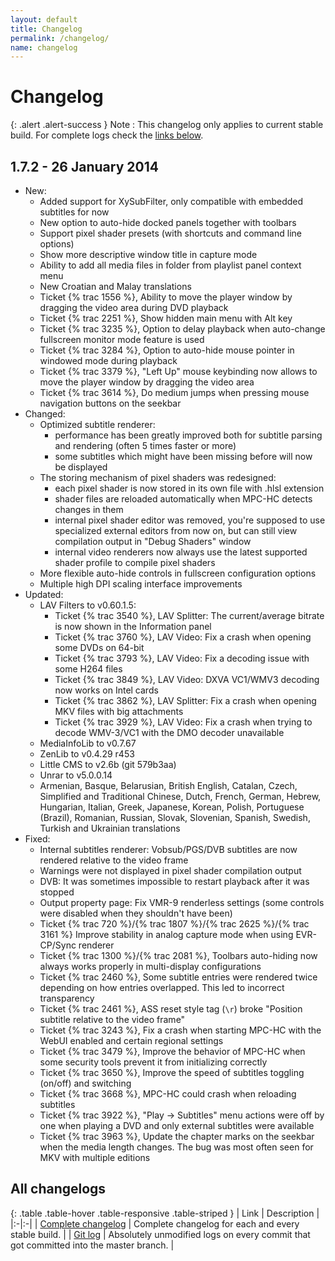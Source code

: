 ```yaml
---
layout: default
title: Changelog
permalink: /changelog/
name: changelog
---
```


# Changelog

{: .alert .alert-success }
Note
: This changelog only applies to current stable build.
For complete logs check the [links below](#all-changelogs).

## 1.7.2 - 26 January 2014

* New:
  * Added support for XySubFilter, only compatible with embedded subtitles for now
  * New option to auto-hide docked panels together with toolbars
  * Support pixel shader presets (with shortcuts and command line options)
  * Show more descriptive window title in capture mode
  * Ability to add all media files in folder from playlist panel context menu
  * New Croatian and Malay translations
  * Ticket {% trac 1556 %}, Ability to move the player window by dragging the video area during DVD playback
  * Ticket {% trac 2251 %}, Show hidden main menu with Alt key
  * Ticket {% trac 3235 %}, Option to delay playback when auto-change fullscreen monitor mode feature is used
  * Ticket {% trac 3284 %}, Option to auto-hide mouse pointer in windowed mode during playback
  * Ticket {% trac 3379 %}, "Left Up" mouse keybinding now allows to move the player window by dragging the video area
  * Ticket {% trac 3614 %}, Do medium jumps when pressing mouse navigation buttons on the seekbar
* Changed:
  * Optimized subtitle renderer:
      * performance has been greatly improved both for subtitle parsing and rendering (often 5 times faster or more)
      * some subtitles which might have been missing before will now be displayed
  * The storing mechanism of pixel shaders was redesigned:
      * each pixel shader is now stored in its own file with .hlsl extension
      * shader files are reloaded automatically when MPC-HC detects changes in them
      * internal pixel shader editor was removed, you're supposed to use specialized external
        editors from now on, but can still view compilation output in "Debug Shaders" window
      * internal video renderers now always use the latest supported shader profile to compile
        pixel shaders
  * More flexible auto-hide controls in fullscreen configuration options
  * Multiple high DPI scaling interface improvements
* Updated:
  * LAV Filters to v0.60.1.5:
      * Ticket {% trac 3540 %}, LAV Splitter: The current/average bitrate is now shown in the Information panel
      * Ticket {% trac 3760 %}, LAV Video: Fix a crash when opening some DVDs on 64-bit
      * Ticket {% trac 3793 %}, LAV Video: Fix a decoding issue with some H264 files
      * Ticket {% trac 3849 %}, LAV Video: DXVA VC1/WMV3 decoding now works on Intel cards
      * Ticket {% trac 3862 %}, LAV Splitter: Fix a crash when opening MKV files with big attachments
      * Ticket {% trac 3929 %}, LAV Video: Fix a crash when trying to decode WMV-3/VC1 with the DMO decoder unavailable
  * MediaInfoLib to v0.7.67
  * ZenLib to v0.4.29 r453
  * Little CMS to v2.6b (git 579b3aa)
  * Unrar to v5.0.0.14
  * Armenian, Basque, Belarusian, British English, Catalan, Czech, Simplified and Traditional Chinese,
    Dutch, French, German, Hebrew, Hungarian, Italian, Greek, Japanese, Korean, Polish, Portuguese (Brazil),
    Romanian, Russian, Slovak, Slovenian, Spanish, Swedish, Turkish and Ukrainian translations
* Fixed:
  * Internal subtitles renderer: Vobsub/PGS/DVB subtitles are now rendered relative to the video frame
  * Warnings were not displayed in pixel shader compilation output
  * DVB: It was sometimes impossible to restart playback after it was stopped
  * Output property page: Fix VMR-9 renderless settings (some controls were disabled when they shouldn't have been)
  * Ticket {% trac 720 %}/{% trac 1807 %}/{% trac 2625 %}/{% trac 3161 %} Improve stability in analog capture mode when using EVR-CP/Sync renderer
  * Ticket {% trac 1300 %}/{% trac 2081 %}, Toolbars auto-hiding now always works properly in multi-display configurations
  * Ticket {% trac 2460 %}, Some subtitle entries were rendered twice depending on how entries overlapped. This led
    to incorrect transparency
  * Ticket {% trac 2461 %}, ASS reset style tag (`\r`) broke "Position subtitle relative to the video frame"
  * Ticket {% trac 3243 %}, Fix a crash when starting MPC-HC with the WebUI enabled and certain regional settings
  * Ticket {% trac 3479 %}, Improve the behavior of MPC-HC when some security tools prevent it
    from initializing correctly
  * Ticket {% trac 3650 %}, Improve the speed of subtitles toggling (on/off) and switching
  * Ticket {% trac 3668 %}, MPC-HC could crash when reloading subtitles
  * Ticket {% trac 3922 %}, "Play -> Subtitles" menu actions were off by one when playing a DVD
    and only external subtitles were available
  * Ticket {% trac 3963 %}, Update the chapter marks on the seekbar when the media length changes.
    The bug was most often seen for MKV with multiple editions


## All changelogs

{: .table .table-hover .table-responsive .table-striped }
| Link | Description |
|:-|:-|
| [Complete changelog](https://trac.mpc-hc.org/wiki/Changelog) | Complete changelog for each and every stable build. |
| [Git log](https://github.com/mpc-hc/mpc-hc/commits/master/) | Absolutely unmodified logs on every commit that got committed into the master branch. |
